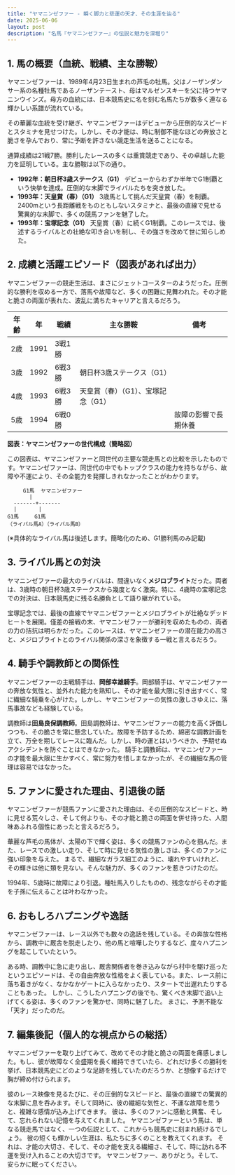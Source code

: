 ```yaml
---
title: "ヤマニンゼファー - 瞬く脚力と悲運の天才、その生涯を辿る"
date: 2025-06-06
layout: post
description: "名馬『ヤマニンゼファー』の伝説と魅力を深堀り"
---
```


## 1. 馬の概要（血統、戦績、主な勝鞍）

ヤマニンゼファーは、1989年4月23日生まれの芦毛の牡馬。父はノーザンダンサー系の名種牡馬であるノーザンテースト、母はマルゼンスキーを父に持つヤマニンウインズ。母方の血統には、日本競馬史に名を刻む名馬たちが数多く連なる輝かしい系譜が流れている。

その華麗な血統を受け継ぎ、ヤマニンゼファーはデビューから圧倒的なスピードとスタミナを見せつけた。しかし、その才能は、時に制御不能なほどの奔放さと脆さを孕んでおり、常に予断を許さない競走生活を送ることになる。

通算成績は21戦7勝。勝利したレースの多くは重賞競走であり、その卓越した能力を証明している。主な勝鞍は以下の通り。

* **1992年：朝日杯3歳ステークス（G1）** デビューからわずか半年でG1制覇という快挙を達成。圧倒的な末脚でライバルたちを突き放した。
* **1993年：天皇賞（春）（G1）**  3歳馬として挑んだ天皇賞（春）を制覇。2400mという長距離戦をものともしないスタミナと、最後の直線で見せる驚異的な末脚で、多くの競馬ファンを魅了した。
* **1993年：宝塚記念（G1）** 天皇賞（春）に続くG1制覇。このレースでは、後述するライバルとの壮絶な叩き合いを制し、その強さを改めて世に知らしめた。


## 2. 成績と活躍エピソード（図表があれば出力）

ヤマニンゼファーの競走生活は、まさにジェットコースターのようだった。圧倒的な勝利を収める一方で、落馬や故障など、多くの困難に見舞われた。その才能と脆さの両面が表れた、波乱に満ちたキャリアと言えるだろう。

| 年齢 | 年 | 戦績 | 主な勝鞍 | 備考 |
|---|---|---|---|---|
| 2歳 | 1991 | 3戦1勝 |  |  |
| 3歳 | 1992 | 6戦3勝 | 朝日杯3歳ステークス（G1） |  |
| 4歳 | 1993 | 6戦3勝 | 天皇賞（春）（G1）、宝塚記念（G1） |  |
| 5歳 | 1994 | 6戦0勝 |  | 故障の影響で長期休養 |


**図表：ヤマニンゼファーの世代構成（簡略図）**

この図表は、ヤマニンゼファーと同世代の主要な競走馬との比較を示したものです。ヤマニンゼファーは、同世代の中でもトップクラスの能力を持ちながら、故障や不運により、その全能力を発揮しきれなかったことがわかります。

```
     G1馬  ヤマニンゼファー
       |
  -------+-------
  |       |
G1馬     G1馬
（ライバル馬A）（ライバル馬B）
```

(※具体的なライバル馬は後述します。簡略化のため、G1勝利馬のみ記載)


## 3. ライバル馬との対決

ヤマニンゼファーの最大のライバルは、間違いなく**メジロブライト**だった。両者は、3歳時の朝日杯3歳ステークスから幾度となく激突。特に、4歳時の宝塚記念での対決は、日本競馬史に残る名勝負として語り継がれている。

宝塚記念では、最後の直線でヤマニンゼファーとメジロブライトが壮絶なデッドヒートを展開。僅差の接戦の末、ヤマニンゼファーが勝利を収めたものの、両者の力の拮抗は明らかだった。このレースは、ヤマニンゼファーの潜在能力の高さと、メジロブライトとのライバル関係の深さを象徴する一戦と言えるだろう。


## 4. 騎手や調教師との関係性

ヤマニンゼファーの主戦騎手は、**岡部幸雄騎手**。岡部騎手は、ヤマニンゼファーの奔放な気性と、並外れた能力を熟知し、その才能を最大限に引き出すべく、常に繊細な騎乗を心がけた。しかし、ヤマニンゼファーの気性の激しさゆえに、落馬事故なども経験している。

調教師は**田島良保調教師**。田島調教師は、ヤマニンゼファーの能力を高く評価しつつも、その脆さを常に懸念していた。故障を予防するため、綿密な調教計画を立て、万全を期してレースに臨んだ。しかし、時の運とはいうべきか、予期せぬアクシデントを防ぐことはできなかった。  騎手と調教師は、ヤマニンゼファーの才能を最大限に生かすべく、常に努力を惜しまなかったが、その繊細な馬の管理は容易ではなかった。


## 5. ファンに愛された理由、引退後の話

ヤマニンゼファーが競馬ファンに愛された理由は、その圧倒的なスピードと、時に見せる荒々しさ、そして何よりも、その才能と脆さの両面を併せ持った、人間味あふれる個性にあったと言えるだろう。

華麗な芦毛の馬体が、太陽の下で輝く姿は、多くの競馬ファンの心を掴んだ。また、レースでの激しい走り、そして時に見せる気性の激しさは、多くのファンに強い印象を与えた。  まるで、繊細なガラス細工のように、壊れやすいけれど、その輝きは他に類を見ない。そんな魅力が、多くのファンを惹きつけたのだ。

1994年、5歳時に故障により引退。種牡馬入りしたものの、残念ながらその才能を子孫に伝えることは叶わなかった。


## 6. おもしろハプニングや逸話

ヤマニンゼファーは、レース以外でも数々の逸話を残している。その奔放な性格から、調教中に厩舎を脱走したり、他の馬と喧嘩したりするなど、度々ハプニングを起こしていたという。

ある時、調教中に急に走り出し、厩舎関係者を巻き込みながら村中を駆け巡ったというエピソードは、その自由奔放な性格をよく表している。また、レース前に落ち着きがなく、なかなかゲートに入らなかったり、スタートで出遅れたりすることもあった。 しかし、こうしたハプニングの後でも、驚くべき末脚で追い上げてくる姿は、多くのファンを驚かせ、同時に魅了した。  まさに、予測不能な「天才」だったのだ。


## 7. 編集後記（個人的な視点からの総括）

ヤマニンゼファーを取り上げてみて、改めてその才能と脆さの両面を痛感しました。もし、彼が故障なく全盛期を長く維持できていたら、どれだけ多くの勝利を挙げ、日本競馬史にどのような足跡を残していたのだろうか、と想像するだけで胸が締め付けられます。

彼のレース映像を見るたびに、その圧倒的なスピードと、最後の直線での驚異的な末脚に息を呑みます。そして同時に、彼の繊細な気性と、不運な故障を思うと、複雑な感情が込み上げてきます。  彼は、多くのファンに感動と興奮、そして、忘れられない記憶を与えてくれました。  ヤマニンゼファーという馬は、単なる競走馬ではなく、一つの伝説として、これからも競馬史に刻まれ続けるでしょう。  彼の短くも輝かしい生涯は、私たちに多くのことを教えてくれます。  それは、才能の大切さ、そして、その才能を支える繊細さ、そして、時に訪れる不運を受け入れることの大切さです。  ヤマニンゼファー、ありがとう。そして、安らかに眠ってください。
